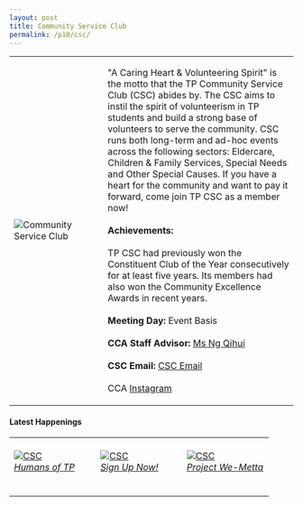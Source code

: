 ```yaml
---
layout: post
title: Community Service Club
permalink: /p10/csc/
---
```

<div>
    <table>
        <tr>
            <td style="width:33%"><image src="/images/CCA_csc.jpg" style="display:block;margin-left:auto;margin-right:auto;" alt="Community Service Club"></image></td>
            <td>
                <p>
                    "A Caring Heart & Volunteering Spirit" is the motto that the TP Community Service Club (CSC) abides by. The CSC aims to instil the spirit of volunteerism in TP students and build a strong base of volunteers to serve the community. CSC runs both long-term and ad-hoc events across the following sectors: Eldercare, Children & Family Services, Special Needs and Other Special Causes. If you have a heart for the community and want to pay it forward, come join TP CSC as a member now!<br>
                    <br>
                    <b>Achievements:</b><br>
                    <br>TP CSC had previously won the Constituent Club of the Year consecutively for at least five years. Its members had also won the Community Excellence Awards in recent years.<br>
                    <br>
                    <b>Meeting Day:</b> Event Basis<br>
                    <br>
                    <b>CCA Staff Advisor:</b> <a href="mailto:NG_Qihui@tp.edu.sg">Ms Ng Qihui</a> <br>
                    <br>
                    <b>CSC Email:</b> <a href="mailto:csc@student.tp.edu.sg">CSC Email</a><br>
                    <br>
                    CCA <a href="https://www.instagram.com/tp_csc">Instagram</a>
                </p>
            </td>
        </tr>
    </table>
</div>

#### Latest Happenings

<div>
    <table>
        <tr>
            <td style="width:33%"><br>
                <a href="https://www.instagram.com/p/CdkNJPgJjB7/">
                    <image src="/images/P10/CSC_Humans of TP.png" style="display:block;margin-left:auto;margin-right:auto;" alt="CSC">
                    <h6 style="margin-top:0%">Humans of TP</h6>
                    </image>
                </a>
            </td>
            <td style="width:33%"><br>
                <a href="https://www.instagram.com/p/Cc2N4NWJz4M/">
                    <image src="/images/P10/CSC_Sign up now!.png" style="display:block;margin-left:auto;margin-right:auto;" alt="CSC">
                    <h6 style="margin-top:0%">Sign Up Now!</h6>
                    </image>
                </a>
            </td>
            <td style="width:33%"><br>
                <a href="https://www.instagram.com/p/CaojPUlve-U/">
                    <image src="/images/P10/CSC_Project We-Metta.png" style="display:block;margin-left:auto;margin-right:auto;" alt="CSC">
                    <h6 style="margin-top:0%">Project We-Metta</h6>
                    </image>
                </a>
            </td>
        </tr>
    </table>
</div>